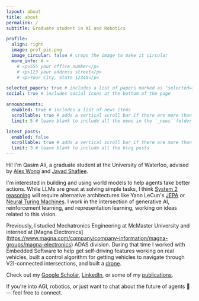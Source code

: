 ```yaml
---
layout: about
title: about
permalink: /
subtitle: Graduate student in AI and Robotics

profile:
  align: right
  image: prof_pic.png
  image_circular: false # crops the image to make it circular
  more_info: # >
    # <p>555 your office number</p>
    # <p>123 your address street</p>
    # <p>Your City, State 12345</p>

selected_papers: true # includes a list of papers marked as "selected={true}"
social: true # includes social icons at the bottom of the page

announcements:
  enabled: true # includes a list of news items
  scrollable: true # adds a vertical scroll bar if there are more than 3 news items
  limit: 5 # leave blank to include all the news in the `_news` folder

latest_posts:
  enabled: false
  scrollable: true # adds a vertical scroll bar if there are more than 3 new posts items
  limit: 3 # leave blank to include all the blog posts
---
```


Hi! I'm Qasim Ali, a graduate student at the University of Waterloo, advised by [Alex Wong](https://www.linkedin.com/in/alexander-wong-90650216/) and [Javad Shafiee](https://www.linkedin.com/in/mohammad-javad-shafiee-61bbaa49/).

I'm interested in building and using world models to help agents take better actions. While LLMs are great at solving simple tasks, I think [System 2 reasoning](https://thedecisionlab.com/reference-guide/philosophy/system-1-and-system-2-thinking) will require alternative architectures like Yann LeCun's [JEPA](https://openreview.net/pdf?id=BZ5a1r-kVsf) or [Neural Turing Machines](https://arxiv.org/abs/1410.5401). I work in the intersection of generative AI, reinforcement learning, and representation learning, working on ideas related to this vision.

Previously, I studied Mechatronics Engineering at McMaster University and interned at [Magna Electronics] (https://www.magna.com/company/company-information/magna-groups/magna-electronics) ADAS division. During that time I worked with Embedded Software to help get self-driving features working on real vehicles, built a control algorithm for getting vehicles to navigate through V2I-connected intersections, and built a [drone](https://drive.google.com/file/d/125z5QsjDenNSf7ONLg8X_LwHTOxepNVv/view).

Check out my [Google Scholar](https://scholar.google.com/citations?user=bd0TkF0AAAAJ&hl=en), [LinkedIn](https://www.linkedin.com/in/muhammad-ali23/), or some of my [publications](/publications/).

If you're into AGI, robotics, or just want to chat about the future of agents 🤖 — feel free to connect.
